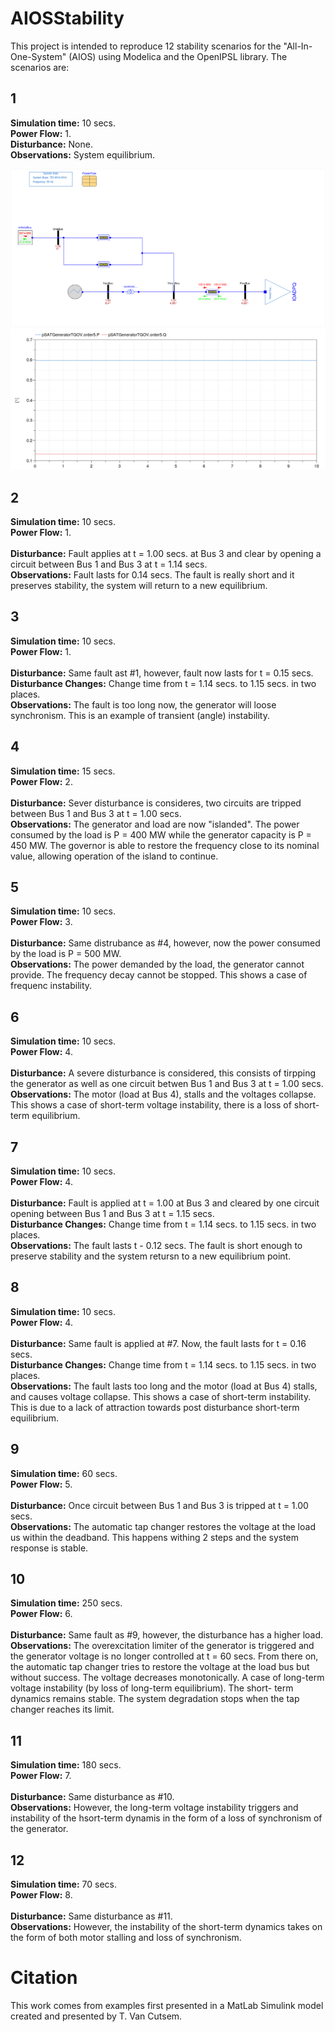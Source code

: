 # AIOSStability

This project is intended to reproduce 12 stability scenarios for the "All-In-One-System" (AIOS) using Modelica and the OpenIPSL library. The scenarios are:

## 1
**Simulation time:** 10 secs. <br/> 
**Power Flow:** 1.  <br/> 
**Disturbance:** None. <br/> 
**Observations:** System equilibrium. <br/>

![alt text](https://github.com/ManuelNvro/AIOSStability/blob/master/Figures/OneDiagram.png)
![alt text](https://github.com/ManuelNvro/AIOSStability/blob/master/Figures/OnePQ.png)

## 2
**Simulation time:** 10 secs. <br/>
**Power Flow:** 1. <br/>  
**Disturbance:** Fault applies at t = 1.00 secs. at Bus 3 and clear by opening a circuit between Bus 1 and Bus 3 at t = 1.14 secs. <br/>
**Observations:** Fault lasts for 0.14 secs. The fault is really short and it preserves stability, the system will return to a new equilibrium. <br/>

## 3
**Simulation time:** 10 secs. <br/>
**Power Flow:** 1. <br/>  
**Disturbance:** Same fault ast #1, however, fault now lasts for t = 0.15 secs. <br/>
**Disturbance Changes:** Change time from t = 1.14 secs. to 1.15 secs. in two places.<br/>
**Observations:** The fault is too long now, the generator will loose synchronism. This is an example of transient (angle) instability. <br/>

## 4
**Simulation time:** 15 secs. <br/>
**Power Flow:** 2. <br/>  
**Disturbance:** Sever disturbance is consideres, two circuits are tripped between Bus 1 and Bus 3 at t = 1.00 secs.<br/>
**Observations:** The generator and load are now "islanded". The power consumed by the load is P = 400 MW while the generator capacity is P = 450 MW. The governor is able to restore the frequency close to its nominal value, allowing operation of the island to continue. <br/>

## 5
**Simulation time:** 10 secs. <br/>
**Power Flow:** 3. <br/>  
**Disturbance:** Same distrubance as #4, however, now the power consumed by the load is P = 500 MW. <br/>
**Observations:** The power demanded by the load, the generator cannot provide. The frequency decay cannot be stopped. This shows a case of frequenc instability. <br/>

## 6
**Simulation time:** 10 secs. <br/>
**Power Flow:** 4. <br/>  
**Disturbance:** A severe disturbance is considered, this consists of tirpping the generator as well as one circuit betwen Bus 1 and Bus 3 at t = 1.00 secs. <br/>
**Observations:** The motor (load at Bus 4), stalls and the voltages collapse. This shows a case of short-term voltage instability, there is a loss of short-term equilibrium. <br/>

## 7
**Simulation time:** 10 secs. <br/>
**Power Flow:** 4. <br/>  
**Disturbance:** Fault is applied at  t = 1.00 at Bus 3 and cleared by one circuit opening between Bus 1 and Bus 3 at t = 1.15 secs.<br/>
**Disturbance Changes:** Change time from t = 1.14 secs. to 1.15 secs. in two places.<br/>
**Observations:** The fault lasts t - 0.12 secs. The fault is short enough to preserve stability and the system retursn to a new equilibrium point. <br/>

## 8
**Simulation time:** 10 secs. <br/>
**Power Flow:** 4. <br/>  
**Disturbance:** Same fault is applied at #7. Now, the fault lasts for t = 0.16 secs. <br/>
**Disturbance Changes:** Change time from t = 1.14 secs. to 1.15 secs. in two places.<br/>
**Observations:** The fault lasts too long and the motor (load at Bus 4) stalls, and causes voltage collapse. This shows a case of short-term instability. This is due to a lack of attraction towards post disturbance short-term equilibrium.<br/>

## 9
**Simulation time:** 60 secs. <br/>
**Power Flow:** 5. <br/>  
**Disturbance:** Once circuit between Bus 1 and Bus 3 is tripped at t = 1.00 secs. <br/>
**Observations:** The automatic tap changer restores the voltage at the load us within the deadband. This happens withing 2 steps and the system response is stable.<br/>

## 10
**Simulation time:** 250 secs. <br/>
**Power Flow:** 6. <br/>  
**Disturbance:** Same fault as #9, however, the disturbance has a higher load.<br/>
**Observations:** The overexcitation limiter of the generator is triggered and the generator voltage is no longer controlled at t = 60 secs. From there on, the automatic tap changer tries to restore the voltage at the load bus but without success.
The voltage decreases monotonically. A case of long-term voltage instability (by loss of long-term equilibrium). The short-
term dynamics remains stable. The system degradation stops when the tap changer reaches its limit.<br/>

## 11
**Simulation time:** 180 secs. <br/>
**Power Flow:** 7. <br/>  
**Disturbance:** Same disturbance as #10.<br/>
**Observations:** However, the long-term voltage instability triggers and instability of the hsort-term dynamis in the form of a loss of synchronism of the generator. <br/>

## 12
**Simulation time:** 70 secs. <br/>
**Power Flow:** 8. <br/>  
**Disturbance:** Same disturbance as #11. <br/>
**Observations:** However, the instability of the short-term dynamics takes on the form of both motor stalling and loss of synchronism. <br/>

# Citation
This work comes from examples first presented in a MatLab Simulink model created and presented by T. Van Cutsem.

